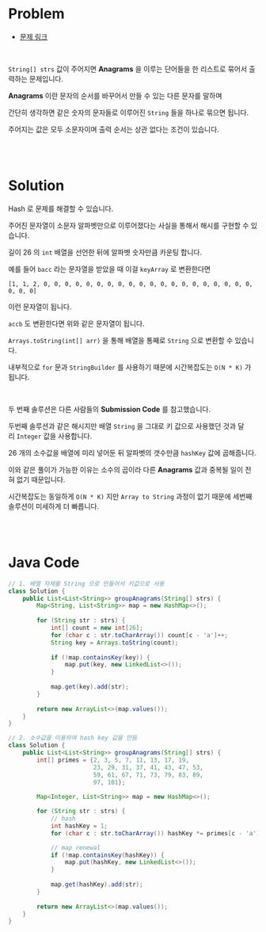 # Problem

- [문제 링크](https://leetcode.com/problems/group-anagrams/)

<br>

`String[] strs` 값이 주어지면 **Anagrams** 을 이루는 단어들을 한 리스트로 묶어서 출력하는 문제입니다.

**Anagrams** 이란 문자의 순서를 바꾸어서 만들 수 있는 다른 문자를 말하며

간단히 생각하면 같은 숫자의 문자들로 이루어진 `String` 들을 하나로 묶으면 됩니다.

주어지는 값은 모두 소문자이며 출력 순서는 상관 없다는 조건이 있습니다.

<br><br>

# Solution

Hash 로 문제를 해결할 수 있습니다.

주어진 문자열이 소문자 알파벳만으로 이루어졌다는 사실을 통해서 해시를 구현할 수 있습니다.

길이 26 의 `int` 배열을 선언한 뒤에 알파벳 숫자만큼 카운팅 합니다.

예를 들어 `bacc` 라는 문자열을 받았을 때 이걸 `keyArray` 로 변환한다면

`[1, 1, 2, 0, 0, 0, 0, 0, 0, 0, 0, 0, 0, 0, 0, 0, 0, 0, 0, 0, 0, 0, 0, 0, 0, 0]`

이런 문자열이 됩니다.

`accb` 도 변환한다면 위와 같은 문자열이 됩니다.

`Arrays.toString(int[] arr)` 을 통해 배열을 통째로 `String` 으로 변환할 수 있습니다.

내부적으로 `for` 문과 `StringBuilder` 를 사용하기 때문에 시간복잡도는 `O(N * K)` 가 됩니다.

<br>

두 번째 솔루션은 다른 사람들의 **Submission Code** 를 참고했습니다.

두번째 솔루션과 같은 해시지만 배열 `String` 을 그대로 키 값으로 사용했던 것과 달리 `Integer` 값을 사용합니다.

26 개의 소수값을 배열에 미리 넣어둔 뒤 알파벳의 갯수만큼 `hashKey` 값에 곱해줍니다.

이와 같은 풀이가 가능한 이유는 소수의 곱이라 다른 **Anagrams** 값과 중복될 일이 전혀 없기 때문입니다.

시간복잡도는 동일하게 `O(N * K)` 지만 `Array to String` 과정이 없기 때문에 세번째 솔루션이 미세하게 더 빠릅니다.

<br><br>

# Java Code

```java
// 1. 배열 자체를 String 으로 만들어서 키값으로 사용
class Solution {
    public List<List<String>> groupAnagrams(String[] strs) {
        Map<String, List<String>> map = new HashMap<>();
        
        for (String str : strs) {
            int[] count = new int[26];
            for (char c : str.toCharArray()) count[c - 'a']++;
            String key = Arrays.toString(count);
            
            if (!map.containsKey(key)) {
                map.put(key, new LinkedList<>());
            }
            
            map.get(key).add(str);
        }
        
        return new ArrayList<>(map.values());
    }
}

// 2. 소수값을 이용하여 hash key 값을 만듬
class Solution {
    public List<List<String>> groupAnagrams(String[] strs) {
        int[] primes = {2, 3, 5, 7, 11, 13, 17, 19, 
                        23, 29, 31, 37, 41, 43, 47, 53, 
                        59, 61, 67, 71, 73, 79, 83, 89, 
                        97, 101};
        
        Map<Integer, List<String>> map = new HashMap<>();

        for (String str : strs) {
            // hash
            int hashKey = 1;
            for (char c : str.toCharArray()) hashKey *= primes[c - 'a'];

            // map renewal
            if (!map.containsKey(hashKey)) {
                map.put(hashKey, new LinkedList<>());
            }
            
            map.get(hashKey).add(str);
        }
        
        return new ArrayList<>(map.values());
    }
}
```
